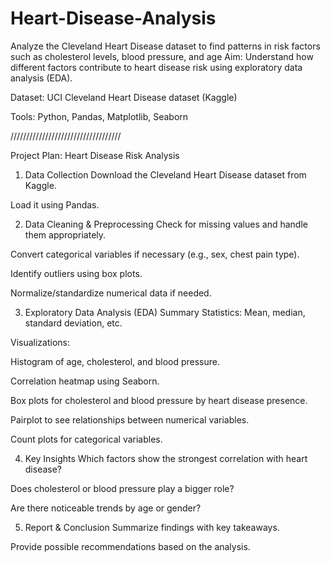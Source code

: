 # Heart-Disease-Analysis
  Analyze the Cleveland Heart Disease dataset to find patterns in risk factors such as cholesterol levels, blood pressure, and age Aim: Understand how different factors contribute to heart disease risk using exploratory data analysis (EDA).

Dataset: UCI Cleveland Heart Disease dataset (Kaggle)

Tools: Python, Pandas, Matplotlib, Seaborn

///////////////////////////////////

Project Plan: Heart Disease Risk Analysis
1. Data Collection
Download the Cleveland Heart Disease dataset from Kaggle.

Load it using Pandas.

2. Data Cleaning & Preprocessing
Check for missing values and handle them appropriately.

Convert categorical variables if necessary (e.g., sex, chest pain type).

Identify outliers using box plots.

Normalize/standardize numerical data if needed.

3. Exploratory Data Analysis (EDA)
Summary Statistics: Mean, median, standard deviation, etc.

Visualizations:

Histogram of age, cholesterol, and blood pressure.

Correlation heatmap using Seaborn.

Box plots for cholesterol and blood pressure by heart disease presence.

Pairplot to see relationships between numerical variables.

Count plots for categorical variables.

4. Key Insights
Which factors show the strongest correlation with heart disease?

Does cholesterol or blood pressure play a bigger role?

Are there noticeable trends by age or gender?

5. Report & Conclusion
Summarize findings with key takeaways.

Provide possible recommendations based on the analysis.

